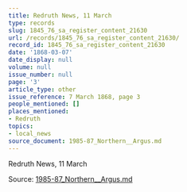```yaml
---
title: Redruth News, 11 March
type: records
slug: 1845_76_sa_register_content_21630
url: /records/1845_76_sa_register_content_21630/
record_id: 1845_76_sa_register_content_21630
date: '1868-03-07'
date_display: null
volume: null
issue_number: null
page: '3'
article_type: other
issue_reference: 7 March 1868, page 3
people_mentioned: []
places_mentioned:
- Redruth
topics:
- local_news
source_document: 1985-87_Northern__Argus.md
---
```


Redruth News, 11 March

Source: [1985-87_Northern__Argus.md](/downloads/markdown/1985-87_Northern__Argus.md)
